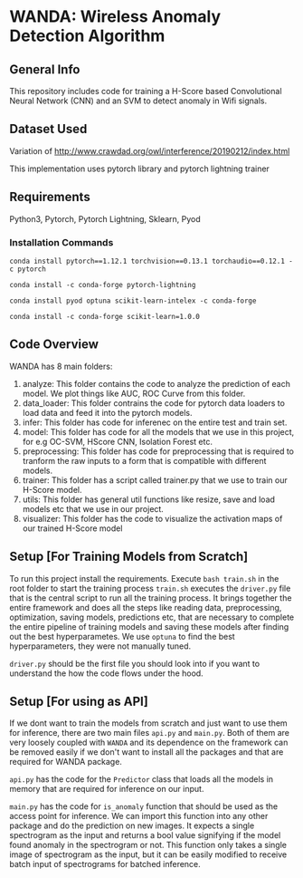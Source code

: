 # WANDA: Wireless Anomaly Detection Algorithm

## General Info
This repository includes code for training a H-Score based Convolutional Neural Network (CNN) and an SVM to detect anomaly in Wifi signals.

## Dataset Used
Variation of http://www.crawdad.org/owl/interference/20190212/index.html

This implementation uses pytorch library and pytorch lightning trainer

## Requirements
Python3, Pytorch, Pytorch Lightning, Sklearn, Pyod

### Installation Commands
```
conda install pytorch==1.12.1 torchvision==0.13.1 torchaudio==0.12.1 -c pytorch

conda install -c conda-forge pytorch-lightning

conda install pyod optuna scikit-learn-intelex -c conda-forge

conda install -c conda-forge scikit-learn=1.0.0
```

## Code Overview
WANDA has 8 main folders:
1. analyze:  This folder contains the code to analyze the prediction of each model. We plot things like AUC, ROC Curve from this folder.
2. data_loader: This folder contrains the code for pytorch data loaders to load data and feed it into the pytorch models.
3. infer: This folder has code for inferenec on the entire test and train set.
4. model: This folder has code for all the models that we use in this project, for e.g OC-SVM, HScore CNN, Isolation Forest etc.
5. preprocessing: This folder has code for preprocessing that is required to tranform the raw inputs to a form that is compatible with different models.
6. trainer: This folder has a script called trainer.py that we use to train our H-Score model.
7. utils: This folder has general util functions like resize, save and load models etc that we use in our project.
8. visualizer: This folder has the code to visualize the activation maps of our trained H-Score model

## Setup [For Training Models from Scratch]
To run this project install the requirements.
Execute `bash train.sh` in the root folder to start the training process
`train.sh` executes the `driver.py` file that is the central script to run all the training process. It brings together the entire framework and does all the steps like reading data, preprocessing, optimization, saving models, predictions etc, that are necessary to complete the entire pipeline of training models and saving these models after finding out the best hyperparametes. We use `optuna` to find the best hyperparameters, they were not manually tuned.

`driver.py` should be the first file you should look into if you want to understand the how the code flows under the hood.

## Setup [For using as API]
If we dont want to train the models from scratch and just want to use them for inference, there are two main files `api.py` and `main.py`. Both of them are very loosely coupled with `WANDA` and its dependence on the framework can be removed easily if we don't want to install all the packages and that are required for WANDA package.

`api.py` has the code for the `Predictor` class that loads all the models in memory that are required for inference on our input.

`main.py` has the code for `is_anomaly` function that should be used as the access point for inference. We can import this function into any other package and do the prediction on new images. It expects a single spectrogram as the input and returns a bool value signifying if the model found anomaly in the spectrogram or not. This function only takes a single image of spectrogram as the input, but it can be easily modified to receive batch input of spectrograms for batched inference.